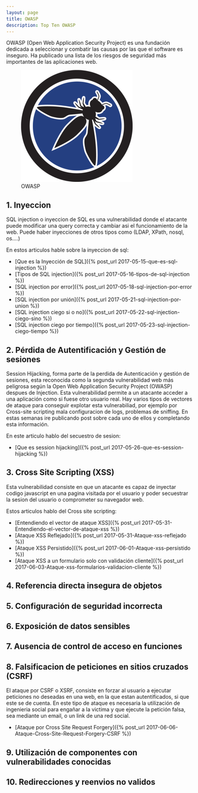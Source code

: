 ```yaml
---
layout: page
title: OWASP
description: Top Ten OWASP
---
```


OWASP (Open Web Application Security Project) es una fundación dedicada a seleccionar y combatir las causas por las que el software es inseguro. Ha publicado una lista de los riesgos de seguridad más importantes de las aplicaciones web. 

<figure>
<img alt="OWASP" src="/resources/images/owasp.png"/>
<figcaption>
OWASP 
</figcaption>
</figure>

## 1. Inyeccion

SQL injection o inyeccion de SQL es una vulnerabilidad donde el atacante puede modificar una query correcta y cambiar asi el funcionamiento de la web. Puede haber inyecciones de otros tipos como (LDAP, XPath, nosql, os....)

En estos articulos hable sobre la inyeccion de sql:

* [Que es la Inyección de SQL]({% post_url 2017-05-15-que-es-sql-injection %}) 
* [Tipos de SQL injection]({% post_url 2017-05-16-tipos-de-sql-injection %}) 
* [SQL injection por error]({% post_url 2017-05-18-sql-injection-por-error %})
* [SQL injection por unión]({% post_url 2017-05-21-sql-injection-por-union %})
* [SQL injection ciego si o no]({% post_url 2017-05-22-sql-injection-ciego-sino %})
* [SQL injection ciego por tiempo]({% post_url 2017-05-23-sql-injection-ciego-tiempo %})


## 2. Pérdida de Autentificación y Gestión de sesiones

Session Hijacking, forma parte de la perdida de Autenticación y gestión de sesiones, esta reconocida como la segunda vulnerabilidad web más peligrosa según la Open Web Application Security Project (OWASP) despues de Injection. Esta vulnerabilidad permite a un atacante acceder a una aplicación como si fuese otro usuario real.
Hay varios tipos de vectores de ataque para conseguir explotar esta vulnerabiliad, por ejemplo por Cross-site scripting mala configuracion de logs, problemas de sniffing.  En estas semanas ire publicando post sobre cada uno de ellos y completando esta información.

En este articulo hablo del secuestro de sesion:

* [Que es session hijacking]({% post_url 2017-05-26-que-es-session-hijacking %}) 


## 3. Cross Site Scripting (XSS)

Esta vulnerabilidad consiste en que un atacante es capaz de inyectar codigo javascript en una pagina visitada por el usuario y poder secuestrar la sesion del usuario o comprometer su navegador web.

Estos articulos hablo del Cross site scripting:

* [Entendiendo el vector de ataque XSS]({% post_url 2017-05-31-Entendiendo-el-vector-de-ataque-xss %}) 
* [Ataque XSS Reflejado]({% post_url 2017-05-31-Ataque-xss-reflejado %}) 
* [Ataque XSS Persistido]({% post_url 2017-06-01-Ataque-xss-persistido %}) 
* [Ataque XSS a un formulario solo con validación cliente]({% post_url 2017-06-03-Ataque-xss-formularios-validacion-cliente %}) 



## 4. Referencia directa insegura de objetos

## 5. Configuración de seguridad incorrecta

## 6. Exposición de datos sensibles

## 7. Ausencia de control de acceso en funciones

## 8. Falsificacion de peticiones en sitios cruzados (CSRF)

El ataque por CSRF o XSRF, consiste en forzar al usuario a ejecutar peticiones no deseadas en una web, en la que estan autentificados, si que este se de cuenta. En este tipo de ataque es necesaria la utilización de ingenieria social para engañar a la victima y que ejecute la petición falsa, sea mediante un email, o un link de una red social.

*  [Ataque por Cross Site Request Forgery]({% post_url 2017-06-06-Ataque-Cross-Site-Request-Forgery-CSRF %}) 


## 9. Utilización de componentes con vulnerabilidades conocidas

## 10. Redirecciones y reenvios no validos


